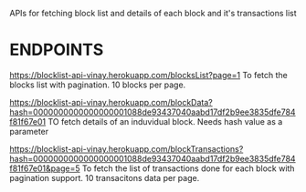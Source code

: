 APIs for fetching block list and details of each block and it's transactions list

# ENDPOINTS

https://blocklist-api-vinay.herokuapp.com/blocksList?page=1
To fetch the blocks list with pagination. 10 blocks per page. 

https://blocklist-api-vinay.herokuapp.com/blockData?hash=0000000000000000001088de93437040aabd17df2b9ee3835dfe784f81f67e01
TO fetch details of an induvidual block. Needs hash value as a parameter

https://blocklist-api-vinay.herokuapp.com/blockTransactions?hash=0000000000000000001088de93437040aabd17df2b9ee3835dfe784f81f67e01&page=5
To fetch the list of transactions done for each block with pagination support. 10 transacitons data per page.
